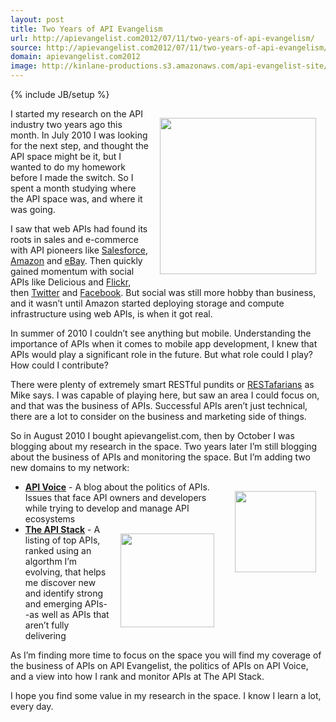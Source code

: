 ```yaml
---
layout: post
title: Two Years of API Evangelism
url: http://apievangelist.com2012/07/11/two-years-of-api-evangelism/
source: http://apievangelist.com2012/07/11/two-years-of-api-evangelism/
domain: apievangelist.com2012
image: http://kinlane-productions.s3.amazonaws.com/api-evangelist-site/blog/api-evangelist-logo-250.png
---
```

{% include JB/setup %}
<p><img style="padding: 15px;" src="http://kinlane-productions.s3.amazonaws.com/api-evangelist/api-evangelist-logo-400.png" alt="" width="250" align="right" /></p>
<p>I started my research on the API industry two years ago this month.  In July 2010 I was looking for the next step, and thought the API space might be it, but I wanted to do my homework before I made the switch.   So I spent a month studying where the API space was, and where it was going.</p>
<p>I saw that web APIs had found its roots in sales and e-commerce with API pioneers like <a title="Salesforce" href="/2011/01/28/history-of-apis-salesforce-com/">Salesforce</a>, <a title="Amazon" href="/2011/01/28/history-of-apis-amazon-e-commerce/">Amazon</a> and <a title="ebay" href="/2011/01/26/history-of-apis-ebay/">eBay</a>.  Then quickly gained momentum with social APIs like Delicious and <a title="Flickr" href="http://blog.apievangelist.com/2011/02/09/history-of-apis-flickr-api/">Flickr</a>, then <a title="Twitter" href="/2011/01/26/history-of-apis-twitter/">Twitter</a> and <a title="Facebook" href="http://apievangelist.com/2011/01/28/history-of-apis-facebook-development-platform/">Facebook</a>.  But social was still more hobby than business, and it wasn&rsquo;t until Amazon started deploying storage and compute infrastructure using web APIs, is when it got real.</p>
<p>In summer of 2010 I couldn&rsquo;t see anything but mobile.  Understanding the importance of APIs when it comes to mobile app development, I knew that APIs would play a significant role in the future.  But what role could I play?  How could I contribute?</p>
<p>There were plenty of extremely smart RESTful pundits or <a title="RESTafarians" href="http://mikeschinkel.com/blog/whatisarestafarian/">RESTafarians</a> as Mike says. I was capable of playing here, but saw an area I could focus on, and that was the business of APIs.  Successful APIs aren&rsquo;t just technical, there are a lot to consider on the business and marketing side of things.</p>
<p>So in August 2010 I bought apievangelist.com, then by October I was blogging about my research in the space.  Two years later I&rsquo;m still blogging about the business of APIs and monitoring the space.  But I&rsquo;m adding two new domains to my network:</p>
<ul class="mainlist">
<li><img style="padding: 15px;" src="http://kinlane-productions.s3.amazonaws.com/api-voice/api-voice-logo.png" alt="" width="130" align="right" /> <strong><a title="API Voice" href="http://apivoice.com"> API Voice</a></strong> - A blog about the politics of APIs.  Issues that face API owners and developers while trying to develop and manage API ecosystems</li>
<li> <img style="padding: 15px;" src="http://kinlane-productions.s3.amazonaws.com/api-stack/api-stack-logo.png" alt="" width="150" align="right" /><strong><a title="The API Stack" href="http://theapistack.com"> The API Stack</a></strong> - A listing of top APIs, ranked using an algorthm I&rsquo;m evolving, that helps me discover new and identify strong and emerging APIs--as well as APIs that aren&rsquo;t fully delivering</li>
</ul>
<p>As I&rsquo;m finding more time to focus on the space you will find my coverage of the business of APIs on API Evangelist, the politics of APIs on API Voice, and a view into how I rank and monitor APIs at The API Stack.</p>
<p>I hope you find some value in my research in the space.  I know I learn a lot, every day.</p>
